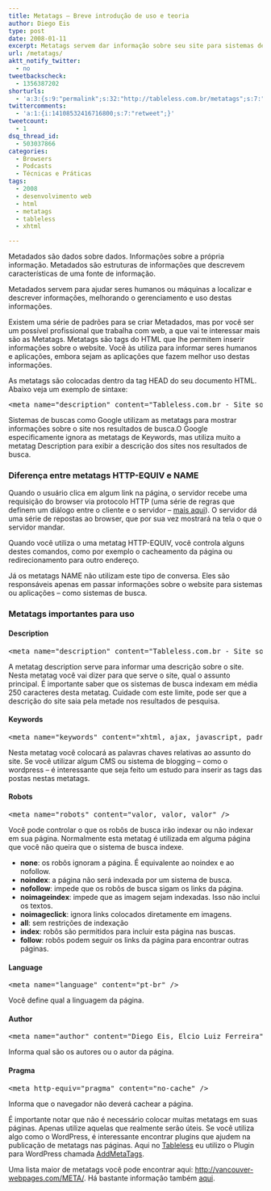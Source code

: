 ```yaml
---
title: Metatags – Breve introdução de uso e teoria
author: Diego Eis
type: post
date: 2008-01-11
excerpt: Metatags servem dar informação sobre seu site para sistemas de buscas ou outras aplicações. Metadados são estruturas de informações que descrevem características de uma fonte de informação.
url: /metatags/
aktt_notify_twitter:
  - no
tweetbackscheck:
  - 1356387202
shorturls:
  - 'a:3:{s:9:"permalink";s:32:"http://tableless.com.br/metatags";s:7:"tinyurl";s:26:"http://tinyurl.com/3oxqvl4";s:4:"isgd";s:19:"http://is.gd/IwSaiU";}'
twittercomments:
  - 'a:1:{i:14108532416716800;s:7:"retweet";}'
tweetcount:
  - 1
dsq_thread_id:
  - 503037866
categories:
  - Browsers
  - Podcasts
  - Técnicas e Práticas
tags:
  - 2008
  - desenvolvimento web
  - html
  - metatags
  - tableless
  - xhtml

---
```

Metadados são dados sobre dados. Informações sobre a própria informação. Metadados são estruturas de informações que descrevem características de uma fonte de informação.
  
Metadados servem para ajudar seres humanos ou máquinas a localizar e descrever informações, melhorando o gerenciamento e uso destas informações.

Existem uma série de padrões para se criar Metadados, mas por você ser um possível profissional que trabalha com web, a que vai te interessar mais são as Metatags. <!--more-->Metatags são tags do HTML que lhe permitem inserir informações sobre o website. Você às utiliza para informar seres humanos e aplicações, embora sejam as aplicações que fazem melhor uso destas informações.

As metatags são colocadas dentro da tag HEAD do seu documento HTML. Abaixo veja um exemplo de sintaxe:

<pre>&lt;meta name="description" content="Tableless.com.br - Site sobre melhores práticas de desenvolvimento utilizando Padrões Web." /&gt;</pre>

Sistemas de buscas como Google utilizam as metatags para mostrar informações sobre o site nos resultados de busca.O Google especificamente ignora as metatags de Keywords, mas utiliza muito a metatag Description para exibir a descrição dos sites nos resultados de busca.

### Diferença entre metatags HTTP-EQUIV e NAME

Quando o usuário clica em algum link na página, o servidor recebe uma requisição do browser via protocolo HTTP (uma série de regras que definem um diálogo entre o cliente e o servidor &#8211; [mais aqui][1]). O servidor dá uma série de repostas ao browser, que por sua vez mostrará na tela o que o servidor mandar.

Quando você utiliza o uma metatag HTTP-EQUIV, você controla alguns destes comandos, como por exemplo o cacheamento da página ou redirecionamento para outro endereço.

Já os metatags NAME não utilizam este tipo de conversa. Eles são responsáveis apenas em passar informações sobre o website para sistemas ou aplicações &#8211; como sistemas de busca.

### Metatags importantes para uso

#### Description

<pre>&lt;meta name="description" content="Tableless.com.br - Site sobre melhores práticas de desenvolvimento utilizando Padrões Web." /&gt;</pre>

A metatag description serve para informar uma descrição sobre o site. Nesta metatag você vai dizer para que serve o site, qual o assunto principal. É importante saber que os sistemas de busca indexam em média 250 caracteres desta metatag. Cuidade com este limite, pode ser que a descrição do site saia pela metade nos resultados de pesquisa.

#### Keywords

<pre>&lt;meta name="keywords" content="xhtml, ajax, javascript, padroes web, tableless, desenvolvimento web"&gt;</pre>

Nesta metatag você colocará as palavras chaves relativas ao assunto do site. Se você utilizar algum CMS ou sistema de blogging &#8211; como o wordpress &#8211; é interessante que seja feito um estudo para inserir as tags das postas nestas metatags.

#### Robots

<pre>&lt;meta name="robots" content="valor, valor, valor" /&gt;</pre>

Você pode controlar o que os robôs de busca irão indexar ou não indexar em sua página. Normalmente esta metatag é utilizada em alguma página que você não queira que o sistema de busca indexe.

  * **none**: os robôs ignoram a página. É equivalente ao noindex e ao nofollow.
  * **noindex**: a página não será indexada por um sistema de busca.
  * **nofollow**: impede que os robôs de busca sigam os links da página.
  * **noimageindex**: impede que as imagem sejam indexadas. Isso não inclui os textos.
  * **noimageclick**: ignora links colocados diretamente em imagens.
  * **all**: sem restrições de indexação
  * **index**: robôs são permitidos para incluir esta página nas buscas.
  * **follow**: robôs podem seguir os links da página para encontrar outras páginas.

#### Language

<pre>&lt;meta name="language" content="pt-br" /&gt;</pre>

Você define qual a linguagem da página.

#### Author

<pre>&lt;meta name="author" content="Diego Eis, Elcio Luiz Ferreira" /&gt;</pre>

Informa qual são os autores ou o autor da página.

#### Pragma

<pre>&lt;meta http-equiv="pragma" content="no-cache" /&gt;</pre>

Informa que o navegador não deverá cachear a página.

É importante notar que não é necessário colocar muitas metatags em suas páginas. Apenas utilize aquelas que realmente serão úteis. Se você utiliza algo como o WordPress, é interessante encontrar plugins que ajudem na publicação de metatags nas páginas. Aqui no [Tableless][2] eu utilizo o Plugin para WordPress chamada [AddMetaTags][3].

Uma lista maior de metatags você pode encontrar aqui: <http://vancouver-webpages.com/META/>. Há bastante informação também [aqui][4].

 [1]: http://www.obasicodaweb.com/introducao-ao-http
 [2]: http://tableless.com.br/
 [3]: http://www.g-loaded.eu/2006/01/05/add-meta-tags-wordpress-plugin/
 [4]: http://www.library.uq.edu.au/iad/ctmeta4.html